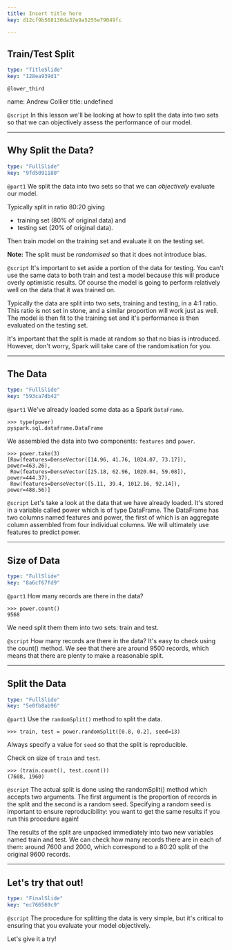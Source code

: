 ```yaml
---
title: Insert title here
key: d12cf9b568130da37e9a5255e79049fc

---
```

## Train/Test Split

```yaml
type: "TitleSlide"
key: "128ea939d1"
```

`@lower_third`

name: Andrew Collier
title: undefined


`@script`
In this lesson we'll be looking at how to split the data into two sets so that we can objectively assess the performance of our model.


---
## Why Split the Data?

```yaml
type: "FullSlide"
key: "9fd5091180"
```

`@part1`
We split the data into two sets so that we can *objectively* evaluate our model.

Typically split in ratio 80:20 giving

- training set (80% of original data) and
- testing set (20% of original data).

Then train model on the training set and evaluate it on the testing set.

**Note:** The split must be *randomised* so that it does not introduce bias.


`@script`
It's important to set aside a portion of the data for testing. You can't use the same data to both train and test a model because this will produce overly optimistic results. Of course the model is going to perform relatively well on the data that it was trained on.

Typically the data are split into two sets, training and testing, in a 4:1 ratio. This ratio is not set in stone, and a similar proportion will work just as well. The model is then fit to the training set and it's performance is then evaluated on the testing set.

It's important that the split is made at random so that no bias is introduced. However, don't worry, Spark will take care of the randomisation for you.


---
## The Data

```yaml
type: "FullSlide"
key: "593ca7db42"
```

`@part1`
We've already loaded some data as a Spark `DataFrame`.

```
>>> type(power)
pyspark.sql.dataframe.DataFrame
```

We assembled the data into two components: `features` and `power`.

```
>>> power.take(3)
[Row(features=DenseVector([14.96, 41.76, 1024.07, 73.17]), power=463.26),
 Row(features=DenseVector([25.18, 62.96, 1020.04, 59.08]), power=444.37),
 Row(features=DenseVector([5.11, 39.4, 1012.16, 92.14]), power=488.56)]
```


`@script`
Let's take a look at the data that we have already loaded. It's stored in a variable called power which is of type DataFrame. The DataFrame has two columns named features and power, the first of which is an aggregate column assembled from four individual columns. We will ultimately use features to predict power.


---
## Size of Data

```yaml
type: "FullSlide"
key: "8a6cf67fd9"
```

`@part1`
How many records are there in the data?

```
>>> power.count()
9568
```

We need split them them into two sets: train and test.


`@script`
How many records are there in the data? It's easy to check using the count() method. We see that there are around 9500 records, which means that there are plenty to make a reasonable split.


---
## Split the Data

```yaml
type: "FullSlide"
key: "5e0fb8ab96"
```

`@part1`
Use the `randomSplit()` method to split the data.

```
>>> train, test = power.randomSplit([0.8, 0.2], seed=13)
```

Always specify a value for `seed` so that the split is reproducible.

Check on size of `train` and `test`.

```
>>> (train.count(), test.count())
(7608, 1960)
```


`@script`
The actual split is done using the randomSplit() method which accepts two arguments. The first argument is the proportion of records in the split and the second is a random seed. Specifying a random seed is important to ensure reproducibility: you want to get the same results if you run this procedure again!

The results of the split are unpacked immediately into two new variables named train and test. We can check how many records there are in each of them: around 7600 and 2000, which correspond to a 80:20 split of the original 9600 records.


---
## Let's try that out!

```yaml
type: "FinalSlide"
key: "ec766569c9"
```

`@script`
The procedure for splitting the data is very simple, but it's critical to ensuring that you evaluate your model objectively.

Let's give it a try!

